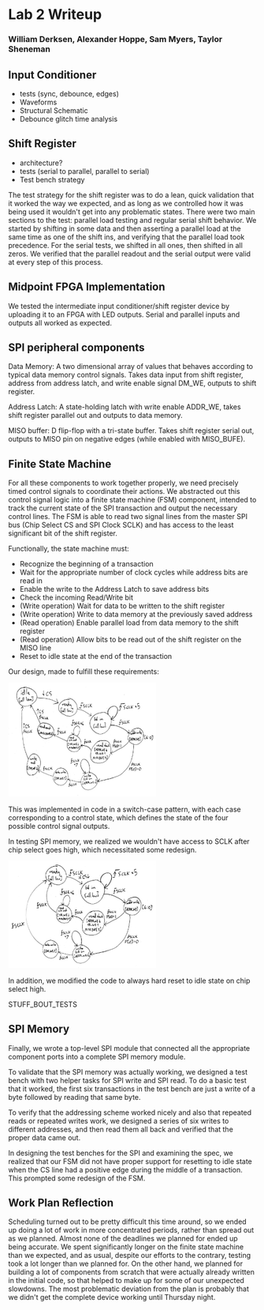 
# Lab 2 Writeup
### William Derksen, Alexander Hoppe, Sam Myers, Taylor Sheneman

## Input Conditioner
- tests (sync, debounce, edges)
- Waveforms
- Structural Schematic
- Debounce glitch time analysis

## Shift Register
- architecture?
- tests (serial to parallel, parallel to serial)
- Test bench strategy

The test strategy for the shift register was to do a lean, quick validation that it worked the way we expected, and as long as we controlled how it was being used it wouldn't get into any problematic states. There were two main sections to the test: parallel load testing and regular serial shift behavior. We started by shifting in some data and then asserting a parallel load at the same time as one of the shift ins, and verifying that the parallel load took precedence. For the serial tests, we shifted in all ones, then shifted in all zeros. We verified that the parallel readout and the serial output were valid at every step of this process.

## Midpoint FPGA Implementation

We tested the intermediate input conditioner/shift register device by uploading it to an FPGA with LED outputs. Serial and parallel inputs and outputs all worked as expected.

## SPI peripheral components

Data Memory: A two dimensional array of values that behaves according to typical data memory control signals. Takes data input from shift register, address from address latch, and write enable signal DM_WE, outputs to shift register.

Address Latch: A state-holding latch with write enable ADDR_WE, takes shift register parallel out and outputs to data memory.

MISO buffer: D flip-flop with a tri-state buffer. Takes shift register serial out, outputs to MISO pin on negative edges (while enabled with MISO_BUFE).

## Finite State Machine

For all these components to work together properly, we need precisely timed control signals to coordinate their actions. We abstracted out this control signal logic into a finite state machine (FSM) component, intended to track the current state of the SPI transaction and output the necessary control lines. The FSM is able to read two signal lines from the master SPI bus (Chip Select CS and SPI Clock SCLK) and has access to the least significant bit of the shift register.

Functionally, the state machine must:
  - Recognize the beginning of a transaction
  - Wait for the appropriate number of clock cycles while address bits are read in
  - Enable the write to the Address Latch to save address bits
  - Check the incoming Read/Write bit
  - (Write operation) Wait for data to be written to the shift register
  - (Write operation) Write to data memory at the previously saved address
  - (Read operation) Enable parallel load from data memory to the shift register
  - (Read operation) Allow bits to be read out of the shift register on the MISO line
  - Reset to idle state at the end of the transaction

Our design, made to fulfill these requirements:

<img src="fsm_board.jpg" alt="FSM_board" style="width:300px;">

This was implemented in code in a switch-case pattern, with each case corresponding to a control state, which defines the state of the four possible control signal outputs.

In testing SPI memory, we realized we wouldn't have access to SCLK after chip select goes high, which necessitated some redesign.

<img src="fsm_fixed.jpg" alt="FSM_board" style="width:300px;">

In addition, we modified the code to always hard reset to idle state on chip select high.

STUFF_BOUT_TESTS

## SPI Memory

Finally, we wrote a top-level SPI module that connected all the appropriate component ports into a complete SPI memory module.

To validate that the SPI memory was actually working, we designed a test bench with two helper tasks for SPI write and SPI read. To do a basic test that it worked, the first six transactions in the test bench are just a write of a byte followed by reading that same byte.

To verify that the addressing scheme worked nicely and also that repeated reads or repeated writes work, we designed a series of six writes to different addresses, and then read them all back and verified that the proper data came out.

In designing the test benches for the SPI and examining the spec, we realized that our FSM did not have proper support for resetting to idle state when the CS line had a positive edge during the middle of a transaction. This prompted some redesign of the FSM.

## Work Plan Reflection

Scheduling turned out to be pretty difficult this time around, so we ended up doing a lot of work in more concentrated periods, rather than spread out as we planned. Almost none of the deadlines we planned for ended up being accurate. We spent significantly longer on the finite state machine than we expected, and as usual, despite our efforts to the contrary, testing took a lot longer than we planned for. On the other hand, we planned for building a lot of components from scratch that were actually already written in the initial code, so that helped to make up for some of our unexpected slowdowns. The most problematic deviation from the plan is probably that we didn't get the complete device working until Thursday night.
